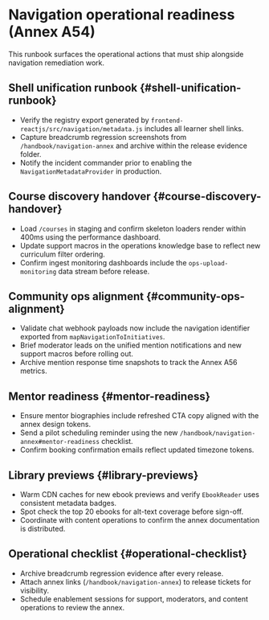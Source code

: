 # Navigation operational readiness (Annex A54)

This runbook surfaces the operational actions that must ship alongside navigation remediation work.

## Shell unification runbook {#shell-unification-runbook}
- Verify the registry export generated by `frontend-reactjs/src/navigation/metadata.js` includes all learner shell links.
- Capture breadcrumb regression screenshots from `/handbook/navigation-annex` and archive within the release evidence folder.
- Notify the incident commander prior to enabling the `NavigationMetadataProvider` in production.

## Course discovery handover {#course-discovery-handover}
- Load `/courses` in staging and confirm skeleton loaders render within 400ms using the performance dashboard.
- Update support macros in the operations knowledge base to reflect new curriculum filter ordering.
- Confirm ingest monitoring dashboards include the `ops-upload-monitoring` data stream before release.

## Community ops alignment {#community-ops-alignment}
- Validate chat webhook payloads now include the navigation identifier exported from `mapNavigationToInitiatives`.
- Brief moderator leads on the unified mention notifications and new support macros before rolling out.
- Archive mention response time snapshots to track the Annex A56 metrics.

## Mentor readiness {#mentor-readiness}
- Ensure mentor biographies include refreshed CTA copy aligned with the annex design tokens.
- Send a pilot scheduling reminder using the new `/handbook/navigation-annex#mentor-readiness` checklist.
- Confirm booking confirmation emails reflect updated timezone tokens.

## Library previews {#library-previews}
- Warm CDN caches for new ebook previews and verify `EbookReader` uses consistent metadata badges.
- Spot check the top 20 ebooks for alt-text coverage before sign-off.
- Coordinate with content operations to confirm the annex documentation is distributed.

## Operational checklist {#operational-checklist}
- Archive breadcrumb regression evidence after every release.
- Attach annex links (`/handbook/navigation-annex`) to release tickets for visibility.
- Schedule enablement sessions for support, moderators, and content operations to review the annex.

